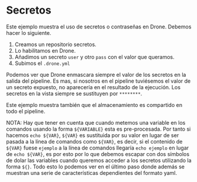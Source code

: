 # Secretos

Este ejemplo muestra el uso de secretos o contraseñas en Drone. Debemos
hacer lo siguiente.

1. Creamos un repositorio secretos.
2. Lo habilitamos en Drone.
3. Añadimos un secreto `user` y otro `pass` con el valor que queramos.
4. Subimos el `.drone.yml`

Podemos ver que Drone enmascara siempre el valor de los secretos en la
salida del pipeline. Es mas, si nosotros en el pipeline tuviésemos el valor
de un secreto expuesto, no aparecería en el resultado de la ejecución. Los
secretos en la vista siempre se sustituyen por `********`.

Este ejemplo muestra también que el almacenamiento es compartido en todo el
pipeline.

NOTA: Hay que tener en cuenta que cuando metemos una variable en los
comandos usando la forma `${VARIABLE}` esta es pre-procesada. Por tanto si
hacemos `echo ${VAR}`, `${VAR}` es sustituida por su valor en lugar de ser
pasada a la línea de comandos como `${VAR}`, es decir, si el contenido de
`${VAR}` fuese `ejemplo` a la línea de comandos llegaría `echo ejemplo` en
lugar de `echo ${VAR}`, es por esto por lo que debemos escapar con dos
símbolos de dolar las variables cuando queremos acceder a los secretos
utilizando la forma `${}`. Todo esto lo podemos ver en el último paso donde
además se muestran una serie de características dependientes del formato
yaml.
